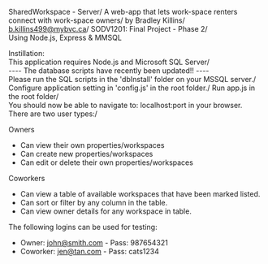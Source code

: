 SharedWorkspace - Server/
A web-app that lets work-space renters connect with work-space owners/
by Bradley Killins/
b.killins499@mybvc.ca/
SODV1201: Final Project - Phase 2/
<br/>
Using Node.js, Express & MMSQL

Instillation:
<br/>
This application requires Node.js and Microsoft SQL Server/
<br/>
---- The database scripts have recently been updated!! ----
<br/>
Please run the SQL scripts in the 'dbInstall' folder on your MSSQL server./
Configure application setting in 'config.js' in the root folder./
Run app.js in the root folder/
<br/>
You should now be able to navigate to: localhost:port in your browser.
<br/>
There are two user types:/

Owners

- Can view their own properties/workspaces
- Can create new properties/workspaces
- Can edit or delete their own properties/workspaces

Coworkers

- Can view a table of available workspaces that have been marked listed.
- Can sort or filter by any column in the table.
- Can view owner details for any workspace in table.

The following logins can be used for testing:

- Owner: john@smith.com - Pass: 987654321
- Coworker: jen@tan.com - Pass: cats1234
